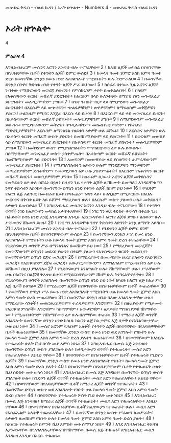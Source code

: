 ﻿
መጽሐፍ ቅዱስ - ብሉይ ኪዳን / ኦሪት ዘኍልቍ - Numbers 4 - መጽሐፍ ቅዱስ ብሉይ ኪዳን
# ኦሪት ዘኍልቍ
4
### ምዕራፍ 4
እግዚአብሔርም ሙሴንና አሮንን እንዲህ ብሎ ተናገራቸው።
2 ፤ ከሌዊ ልጆች መካከል በየወገናቸው በየአባቶቻቸው ቤቶች የቀዓትን ልጆች ድምር ውሰድ፤
3 ፤ ከሠላሳ ዓመት ጀምሮ እስከ አምሳ ዓመት ድረስ በመገናኛው ድንኳን ይሠሩ ዘንድ ለአገልግሎት የሚገቡበትን ሁሉ ትደምራለህ።
4 ፤ በመገናኛው ድንኳን በንዋየ ቅድሳቱ ዘንድ የቀዓት ልጆች ሥራ ይህ ነው፤
5 ፤ ከሰፈሩ በተነሡ ጊዜ አሮንና ልጆቹ ገብተው የሚሸፍነውን መጋረጃ ያውርዱ፥ የምስክሩንም ታቦት ይጠቅልሉበት፤
6 ፤ በላዩም የአቆስጣውን ቁርበት መሸፈኛ ያድርጉበት፥ ከእርሱም በላይ ሁለንተናው ሰማያዊ የሆነ መጐናጸፊያ ይዘርጉበት፥ መሎጊያዎቹንም ያግቡ።
7 ፤ በገጽ ኅብስት ገበታ ላይ ሰማያዊውን መጐናጸፊያ ይዘርጉበት፤ በእርሱም ላይ ወጭቶቹን፥ ጭልፋዎቹንም፥ ጽዋዎቹንም፥ ለማፍሰስም መቅጃዎቹን ያድርጉ፤ ሁልጊዜም የሚኖር እንጀራ በእርሱ ላይ ይሁን።
8 ፤ በእነርሱም ላይ ቀይ መጐናጸፊያ ይዘርጉ፥ በአቆስጣውም ቁርበት መሸፈኛ ይሸፍኑት፥ መሎጊያዎቹንም ያግቡ።
9 ፤ ሰማያዊውንም መጐናጸፊያ ይውሰዱ፥ የሚያበራውንም መቅረዝ፥ ቀንዲሎቹንም፥ መኰስተሪያዎቹንም፥ የኩስታሪ ማድረጊያዎቹንም፥ እርሱንም ለማገልገል የዘይቱን ዕቃዎች ሁሉ ይሸፍኑ፤
10 ፤ እርሱንና ዕቃዎቹን ሁሉ በአቆስጣ ቁርበት መሸፈኛ ውስጥ ያድርጉ፥ በመሸከሚያውም ላይ ያድርጉት።
11 ፤ በወርቁም መሠዊያ ላይ ሰማያዊውን መጐናጸፊያ ይዘርጉበት፥ በአቆስጣም ቁርበት መሸፈኛ ይሸፍኑት፥ መሎጊያዎቹንም ያግቡ።
12 ፤ በመቅደስም ውስጥ የሚያገልግሉበትን የማገልገያውን ዕቃ ሁሉ ይውሰዱ፥ በሰማያዊውም መጐናጸፊያ ውስጥ ያስቀምጡት፥ በአቆስጣም ቁርበት መሸፈኛ ይሸፍኑት፥ በመሸከሚያውም ላይ ያድርጉት።
13 ፤ አመዱንም ከመሠዊያው ላይ ያስወግዱ፥ ሐምራዊውንም መጐናጸፊያ ይዘርጉበት፤
14 ፤ የሚያገለግሉበትን ዕቃውን ሁሉም ማንደጃዎቹን ሜንጦቹንም መጫሪያዎቹንም ድስቶቹንም፥ የመሠዊያውን ዕቃ ሁሉ ያስቀምጡበት፤ በእርሱም የአቆስጣን ቁርበት መሸፈኛ ይዘርጉ፥ መሎጊያዎቹንም ያግቡ።
15 ፤ ከሰፈሩም ሲነሡ፥ አሮንና ልጆቹ መቅደሱንና የመቅደሱን ዕቃ ሁሉ ከሸፈኑ በኋላ፥ በዚያን ጊዜ የቀዓት ልጆች ሊሸከሙት ይመጣሉ፤ እንዳይሞቱ ግን ንዋየ ቅድሳቱን አይንኩ። በመገናኛው ድንኳን ዘንድ የቀዓት ልጆች ሸክም ይህ ነው።
16 ፤ የካህኑም የአሮን ልጅ አልዓዛር በመብራቱ ዘይት በጣፋጩም ዕጣን ላይ፥ ሁልጊዜም በሚቀርበው በእህሉ ቍርባንና በቅባቱ ዘይት ላይ ይሾም፤ ማደሪያውን ሁሉ፥ በእርሱም ውስጥ ያለውን ሁሉ፥ መቅደሱንና ዕቃውን ይጠብቃል።
17 ፤ እግዚአብሔር ሙሴንና አሮንን እንዲህ ብሎ ተናገራቸው።
18 ፤ የቀዓትን ወገኖች ነገድ ከሌዋውያን መካከል አታጥፉአቸው፤
19 ፤ ነገር ግን ወደ ቅድስተ ቅዱሳን በቀረቡ ጊዜ በሕይወት ይኖሩ ዘንድ እንጂ እንዳይሞቱ እንዲሁ አድርጉላቸው፤ አሮንና ልጆቹ ይግቡ፥ ለሰውም ሁሉ ሥራውንና ሸክሙን ይዘዙ፤
20 ፤ ነገር ግን እንዳይሞቱ ንዋየ ቅድሳቱን ለድንገት እንኳ ለማየት አይግቡ።
21 ፤ እግዚአብሔርም ሙሴን እንዲህ ብሎ ተናገረው።
22 ፤ የጌድሶንን ልጆች ድምር ደግሞ በየአባቶቻቸው ቤቶች በየወገኖቻቸውም ውሰድ።
23 ፤ የመገናኛውን ድንኳን ሥራ ይሠሩ ዘንድ ለአገልግሎት የሚገቡትን ሁሉ ከሠላሳ ዓመት ጀምሮ እስከ አምሳ ዓመት ድረስ ቍጠራቸው።
24 ፤ የጌድሶናውያን ወገኖች ሥራ በማገልገልና በመሸከም ይህ ነው፤
25 ፤ የማደሪያውን መጋረጆች፥ የመገናኛውንም ድንኳን፥ መደረቢያውን፥ በላዩም ያለውን የአቆስጣውን ቁርበት መደረቢያ፥ የመገናኛውንም ድንኳን ደጃፍ መጋረጃ፥
26 ፤ በማደሪያውና በመሠዊያው ዙሪያ ያለውን የአደባባዩን መጋረጃ፥ የአደባባዩንም ደጃፍ መጋረጃ፥ አውታሮቻቸውንም፥ ለማገልገልም የሚሠሩበትን ዕቃ ሁሉ ይሸከሙ፤ በዚህ ያገልግሉ።
27 ፤ የጌድሶናውያን አገልግሎት ሁሉ፥ ሸክማቸውም ሁሉ፥ ሥራቸውም ሁሉ በአሮንና በልጆቹ ትእዛዝ ይሁን፤ የሚደርስባቸውንም ሸክም ሁሉ ትነግሩአቸዋላችሁ።
28 ፤ የጌድሶናውያን ወገኖች አገልግሎት በመገናኛው ድንኳን ዘንድ ይህ ነው፤ ከካህኑ ከአሮን ልጅ ከኢታምር እጅ በታች ይሆናሉ።
29 ፤ የሜራሪንም ልጆች በየወገናቸው በየአባቶቻቸውም ቤቶች ቍጠራቸው።
30 ፤ የመገናኛውን ድንኳን ሥራ ይሠሩ ዘንድ ለአገልግሎት የሚገቡትን ሁሉ ከሠላሳ ዓመት ጀምሮ እስከ አምሳ ዓመት ድረስ ቍጠራቸው።
31 ፤ በመገናኛው ድንኳን ዘንድ ባለው አገልግሎታቸው ሁሉ፥ የማደሪያው ሳንቆች፥ መወርወሪያዎቹም፥ ተራዳዎቹም፥ እግሮቹም፥
32 ፤ በዙሪያውም የሚቆሙት የአደባባዩ ምሰሶች፥ እግሮቹም፥ ካስማዎቹም፥ አውታሮቹም፥ ዕቃዎቹና ማገልገያዎቹ ሸክማቸው ነው፤ የሚጠብቁትንም የሸክማቸውን ዕቃ ሁሉ በስማቸው ቍጠሩ።
33 ፤ የሜራሪ ልጆች ወገኖች አገልግሎት በመገናኛው ድንኳን ዘንድ ከካህኑ ክአሮን ልጅ ከኢታምር እጅ በታች በየአገልግሎታቸው ሁሉ ይህ ነው።
34 ፤ ሙሴና አሮንም የሕቡም አለቆች የቀዓትን ልጆች በየወገናቸው በየአባቶቻቸውም ቤቶች ቈጠሩአቸው።
35 ፤ በመገናኛው ድንኳን ውስጥ ይሠሩ ዘንድ ወደ አገግሎት የገቡትን ሁሉ ከሠላሳ ዓመት ጀምሮ እስከ አምሳ ዓመት ድረስ ያሉትን ቈጠሩአቸው፤
36 ፤ በየወገናቸውም ከእነርሱ የተቈጠሩት ሁለት ሺህ ሰባት መቶ አምሳ ነበሩ።
37 ፤ እግዚአብሔር በሙሴ እጅ እንዳዘዘ፥ በመገናኛው ድንኳን ውስጥ ያገለገሉት ሁሉ፥ ከቀዓታውያን ወገኖች የተቈጠሩት፥ ሙሴና አሮን የቈጠሩአቸው፥ እነዚህ ናቸው።
38 ፤ በየወገናቸውም በየአባቶቻቸውም ቤቶች የተቈጠሩት የጌድሶን ልጆች፥
39 ፤ በመገናኛው ድንኳን ውስጥ ይሠሩ ዘንድ ለአገልግሎት የገቡት፥ ከሠላሳ ዓመት ጀምሮ እስከ አምሳ ዓመት ድረስ ያሉት፥
40 ፤ በየወገናቸውም በየአባቶቻቸውም ቤቶች የተቈጠሩት ሁለት ሺህ ስድስት መቶ ሠላሳ ነበሩ።
41 ፤ እግዚአብሔር በሙሴ እጅ እንዳዘዘ፥ በመገናኛው ድንኳን ውስጥ ያገለገሉት ሁሉ፥ ከጌድሶን ልጆች ወገኖች የተቈጠሩት፥ ሙሴና አሮን የቈጠሩአቸው፥ እነዚህ ናቸው።
42 ፤ በየወገናቸውም በየአባቶቻቸውም ቤቶች ከሜራሪ ልጆች ወገኖች የተቈጠሩት፥
43 ፤ በመገናኛው ድንኳን ውስጥ ወደ አገልግሎት የገቡት ሁሉ ከሠላሳ ዓመት ጀምሮ እስከ አምሳ ዓመት ድረስ ያሉት፥
44 ፤ በየወገናቸው የተቈጠሩት ሦስት ሺህ ሁለት መቶ ነበሩ።
45 ፤ እግዚአብሔር በሙሴ እጅ እንዳዘዘ፥ ከሜራሪ ልጆች ወገኖች የተቈጠሩት፥ ሙሴና አሮን የቈጠሩአቸው፥ እነዚህ ናቸው።
46 ፤ በየወገናቸውና በየአባቶቻቸው ቤቶች ከሌዋውያን የተቈጠሩት ሁሉ፥ ሙሴና አሮን የእስራኤልም አለቆች የቈጠሩአቸው፥
47 ፤ በመገናኛው ድንኳን ውስጥ ሥራውን ለመሥራትና ዕቃውን ለመሸከም የገቡት ሁሉ፥ ከሠላሳ ዓመት ጀምሮ እስከ አምሳ ዓመት ድረስ ያሉት፥
48 ፤ ከእነርሱ የተቈጠሩት ስምንት ሺህ እምስት መቶ ሰማንያ ነበሩ።
49 ፤ እንደ እግዚአብሔር ትእዛዝ እያንዳንዳቸው በየአገልግሎታቸውና በየሸክማቸው በሙሴ እጅ ተቈጠሩ፤ እግዚአብሔር ሙሴን እንዳዘዘ እንዲሁ በእርሱ ተቈጠሩ። 
